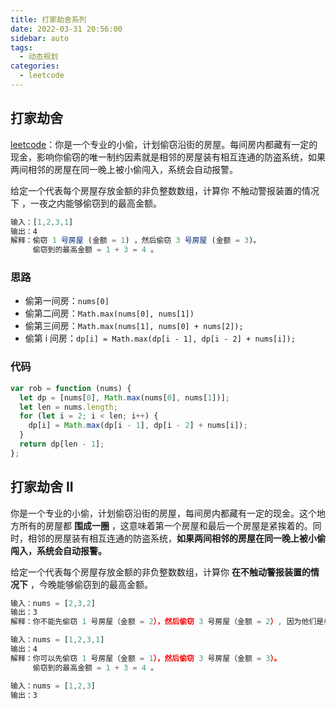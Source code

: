 ```yaml
---
title: 打家劫舍系列
date: 2022-03-31 20:56:00
sidebar: auto
tags:
  - 动态规划
categories:
  - leetcode
---
```


## 打家劫舍

[leetcode](https://leetcode-cn.com/problems/house-robber/)：你是一个专业的小偷，计划偷窃沿街的房屋。每间房内都藏有一定的现金，影响你偷窃的唯一制约因素就是相邻的房屋装有相互连通的防盗系统，如果两间相邻的房屋在同一晚上被小偷闯入，系统会自动报警。

给定一个代表每个房屋存放金额的非负整数数组，计算你 不触动警报装置的情况下 ，一夜之内能够偷窃到的最高金额。

```js
输入：[1,2,3,1]
输出：4
解释：偷窃 1 号房屋 (金额 = 1) ，然后偷窃 3 号房屋 (金额 = 3)。
     偷窃到的最高金额 = 1 + 3 = 4 。
```

### 思路

- 偷第一间房：`nums[0]`
- 偷第二间房：`Math.max(nums[0], nums[1])`
- 偷第三间房：`Math.max(nums[1], nums[0] + nums[2]);`
- 偷第 i 间房：`dp[i] = Math.max(dp[i - 1], dp[i - 2] + nums[i]);`

### 代码

```js
var rob = function (nums) {
  let dp = [nums[0], Math.max(nums[0], nums[1])];
  let len = nums.length;
  for (let i = 2; i < len; i++) {
    dp[i] = Math.max(dp[i - 1], dp[i - 2] + nums[i]);
  }
  return dp[len - 1];
};
```

## 打家劫舍 II

你是一个专业的小偷，计划偷窃沿街的房屋，每间房内都藏有一定的现金。这个地方所有的房屋都 **围成一圈** ，这意味着第一个房屋和最后一个房屋是紧挨着的。同时，相邻的房屋装有相互连通的防盗系统，**如果两间相邻的房屋在同一晚上被小偷闯入，系统会自动报警。**

给定一个代表每个房屋存放金额的非负整数数组，计算你 **在不触动警报装置的情况下** ，今晚能够偷窃到的最高金额。

```js
输入：nums = [2,3,2]
输出：3
解释：你不能先偷窃 1 号房屋（金额 = 2），然后偷窃 3 号房屋（金额 = 2）, 因为他们是相邻的。

输入：nums = [1,2,3,1]
输出：4
解释：你可以先偷窃 1 号房屋（金额 = 1），然后偷窃 3 号房屋（金额 = 3）。
     偷窃到的最高金额 = 1 + 3 = 4 。

输入：nums = [1,2,3]
输出：3
```
